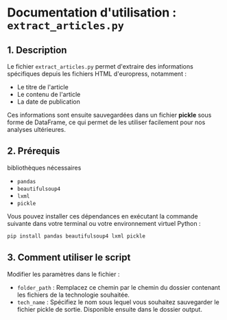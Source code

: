 # Documentation d'utilisation : `extract_articles.py`

## 1. Description
Le fichier `extract_articles.py` permet d'extraire des informations spécifiques depuis les fichiers HTML d'europress, notamment :
- Le titre de l'article
- Le contenu de l'article
- La date de publication

Ces informations sont ensuite sauvegardées dans un fichier **pickle** sous forme de DataFrame, ce qui permet de les utiliser facilement pour nos analyses ultérieures.

## 2. Prérequis
bibliothèques nécessaires 
- `pandas`
- `beautifulsoup4`
- `lxml`
- `pickle`


Vous pouvez installer ces dépendances en exécutant la commande suivante dans votre terminal ou votre environnement virtuel Python :
```bash
pip install pandas beautifulsoup4 lxml pickle
```

## 3. Comment utiliser le script
Modifier les paramètres dans le fichier :

- `folder_path` : Remplacez ce chemin par le chemin du dossier contenant les fichiers de la technologie souhaitée.
- `tech_name` : Spécifiez le nom sous lequel vous souhaitez sauvegarder le fichier pickle de sortie. Disponible ensuite dans le dossier output.


